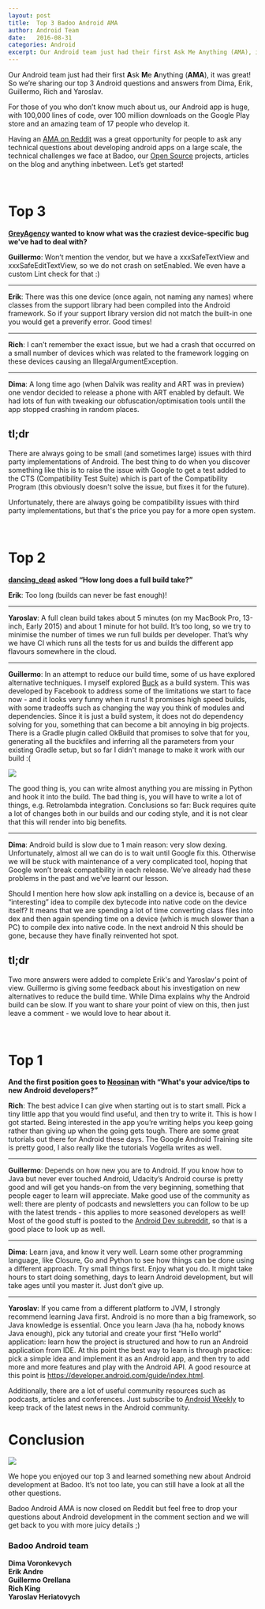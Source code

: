```yaml
---
layout: post
title:  Top 3 Badoo Android AMA
author: Android Team
date:   2016-08-31
categories: Android
excerpt: Our Android team just had their first Ask Me Anything (AMA), it was great! So we’re sharing our top 3 Android question and answers from Dima, Erik, Guillermo, Rich and Yaroslav.
---
```

Our Android team just had their first **A**sk **M**e **A**nything (**AMA**), it was great! So we’re sharing our top 3 Android questions and answers from Dima, Erik, Guillermo, Rich and Yaroslav.

For those of you who don’t know much about us, our Android app is huge, with 100,000 lines of code, over 100 million downloads on the Google Play store and an amazing team of 17 people who develop it.

Having an <a href="https://www.reddit.com/r/androiddev/comments/4wx1yy/were_the_badoo_android_engineering_team_ask_us/" target="_blank">AMA on Reddit</a> was a great opportunity for people to ask any technical questions about developing android apps on a large scale, the technical challenges we face at Badoo, our <a href="https://github.com/badoo" target="_blank">Open Source</a> projects, articles on the blog and anything inbetween. Let’s get started!

<br/>

# Top 3

**<a href="https://www.reddit.com/r/androiddev/comments/4wx1yy/were_the_badoo_android_engineering_team_ask_us/d6apq1z" target="_ blank">GreyAgency</a> wanted to know what was the craziest device-specific bug we've had to deal with?**

**Guillermo**: Won’t mention the vendor, but we have a xxxSafeTextView and xxxSafeEditTextView, so we do not crash on setEnabled. We even have a custom Lint check for that :)
<hr/>

**Erik**: There was this one device (once again, not naming any names) where classes from the support library had been compiled into the Android framework. So if your support library version did not match the built-in one you would get a preverify error. Good times!
<hr/>

**Rich**: I can’t remember the exact issue, but we had a crash that occurred on a small number of devices which was related to the framework logging on these devices causing an IllegalArgumentException.
<hr/>

**Dima**: A long time ago (when Dalvik was reality and ART was in preview) one vendor decided to release a phone with ART enabled by default. We had lots of fun with tweaking our obfuscation/optimisation tools untill the app stopped crashing in random places.

## tl;dr

There are always going to be small (and sometimes large) issues with third party implementations of Android. The best thing to do when you discover something like this is to raise the issue with Google to get a test added to the CTS (Compatibility Test Suite) which is part of the Compatibility Program (this obviously doesn't solve the issue, but fixes it for the future).

Unfortunately, there are always going be compatibility issues with  third party implementations, but that's the price you pay for a more open system.

<br/>

# Top 2

**<a href="https://www.reddit.com/r/androiddev/comments/4wx1yy/were_the_badoo_android_engineering_team_ask_us/d6al5iu" target="_blank">dancing_dead</a> asked “How long does a full build take?”**

**Erik**: Too long (builds can never be fast enough)!
<hr/>

**Yaroslav**: A full clean build takes about 5 minutes (on my MacBook Pro, 13-inch, Early 2015) and about 1 minute for hot build. It’s too long, so we try to minimise the number of times we run full builds per developer. That’s why we have CI which runs all the tests for us and builds the different app flavours somewhere in the cloud.
<hr/>

**Guillermo**: In an attempt to reduce our build time, some of us have explored alternative techniques. I myself explored <a href="https://buckbuild.com/" target="_blank">Buck</a> as a build system.
This was developed by Facebook to address some of the limitations we start to face now - and it looks very funny when it runs! It promises high speed builds, with some tradeoffs such as changing the way you think of modules and dependencies. Since it is just a build system, it does not do dependency solving for you, something that can become a bit annoying in big projects.
There is a Gradle plugin called OkBuild that promises to solve that for you, generating all the buckfiles and inferring all the parameters from your existing Gradle setup, but so far I didn't manage to make it work with our build :(

<img class="no-box-shadow" src="{{page.imgdir}}/1.gif"/>

The good thing is, you can write almost anything you are missing in Python and hook it into the build. The bad thing is, you will have to write a lot of things, e.g. Retrolambda integration.
Conclusions so far: Buck requires quite a lot of changes both in our builds and our coding style, and it is not clear that this will render into big benefits.
<hr/>

**Dima**:
Android build is slow due to 1 main reason: very slow dexing. Unfortunately, almost all we can do is to wait until Google fix this. Otherwise we will be stuck with maintenance of a very complicated tool, hoping that Google won’t break compatibility in each release. We’ve already had these problems in the past and we’ve learnt our lesson.

Should I mention here how slow apk installing on a device is, because of an “interesting” idea to compile dex bytecode into native code on the device itself? It means that we are spending a lot of time converting class files into dex and then again spending time on a device (which is much slower than a PC) to compile dex into native code. In the next android N this should be gone, because they have finally reinvented hot spot.

## tl;dr

Two more answers were added to complete Erik's and Yaroslav's point of view. Guillermo is giving some feedback about his investigation on new alternatives to reduce the build time. While Dima explains why the Android build can be slow.
If you want to share your point of view on this, then just leave a comment - we would love to hear about it.

<br/>

# Top 1

**And the first position goes to <a href="https://www.reddit.com/r/androiddev/comments/4wx1yy/were_the_badoo_android_engineering_team_ask_us/d6akq8k" target="_blank">Neosinan</a> with “What's your advice/tips to new Android developers?”**

**Rich**: The best advice I can give when starting out is to start small. Pick a tiny little app that you would find useful, and then try to write it. This is how I got started. Being interested in the app you’re writing helps you keep going rather than giving up when the going gets tough. There are some great tutorials out there for Android these days. The Google Android Training site is pretty good, I also really like the tutorials Vogella writes as well.
<hr/>

**Guillermo**: Depends on how new you are to Android. If you know how to Java but never ever touched Android, Udacity’s Android course is pretty good and will get you hands-on from the very beginning, something that people eager to learn will appreciate. Make good use of the community as well: there are plenty of podcasts and newsletters you can follow to be up with the latest trends - this applies to more seasoned developers as well! Most of the good stuff is posted to the <a href="www.reddit.com/r/androiddev" target="_blank">Android Dev subreddit</a>, so that is a good place to look up as well.
<hr/>

**Dima**: Learn java, and know it very well. Learn some other programming language, like Closure, Go and Python to see how things can be done using a different approach. Try small things first. Enjoy what you do. It might take hours to start doing something, days to learn Android development, but will take ages until you master it. Just don’t give up.
<hr/>

**Yaroslav**: If you came from a different platform to JVM, I strongly recommend learning Java first. Android is no more than a big framework, so Java knowledge is essential. Once you learn Java (ha ha, nobody knows Java enough), pick any tutorial and create your first “Hello world” application: learn how the project is structured and how to run an Android application from IDE.
At this point the best way to learn is through practice: pick a simple idea and implement it as an Android app, and then try to add more and more features and play with the Android API. A good resource at this point is <a href="https://developer.android.com/guide/index.html" target="_blank">https://developer.android.com/guide/index.html</a>.

Additionally, there are a lot of useful community resources such as podcasts, articles and conferences. Just subscribe to <a href="http://androidweekly.net/" target="_blank">Android Weekly</a> to keep track of the latest news in the Android community.

# Conclusion

<img class="no-box-shadow" src="{{page.imgdir}}/2.png"/>

We hope you enjoyed our top 3 and learned something new about Android development at Badoo. It’s not too late, you can still have a look at all the other questions.

Badoo Android AMA is now closed on Reddit but feel free to drop your questions about Android development in the comment section and we will get back to you with more juicy details ;)

### Badoo Android team

**Dima Voronkevych**<br>**Erik Andre**<br>**Guillermo Orellana**<br>**Rich King**<br>**Yaroslav Heriatovych**
